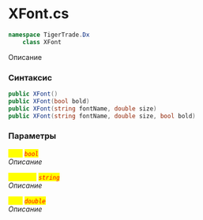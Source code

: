 
# XFont.cs
```csharp
namespace TigerTrade.Dx  
    class XFont
```

Описание

### Синтаксис
```csharp
public XFont()
public XFont(bool bold)
public XFont(string fontName, double size)
public XFont(string fontName, double size, bool bold)
```

### Параметры  
<mark style="color:yellow;">`bold`</mark> <mark style="color:red;">*`bool`*</mark>  
 *Описание*  
  
<mark style="color:yellow;">`fontName`</mark> <mark style="color:red;">*`string`*</mark>  
 *Описание*  
  
<mark style="color:yellow;">`size`</mark> <mark style="color:red;">*`double`*</mark>  
 *Описание*  
  

                    
                    